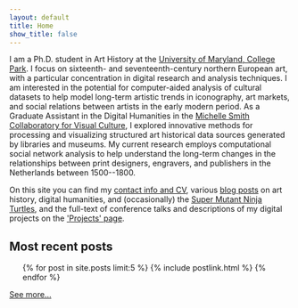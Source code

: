 ```yaml
---
layout: default
title: Home
show_title: false
---
```


I am a Ph.D. student in Art History at the [University of Maryland, College Park](http://arthistory.umd.edu/graduate-students/Matthew%20Lincoln).
I focus on sixteenth- and seventeenth-century northern European art, with a particular concentration in digital research and analysis techniques.
I am interested in the potential for computer-aided analysis of cultural datasets to help model long-term artistic trends in iconography, art markets, and social relations between artists in the early modern period.
As a Graduate Assistant in the Digital Humanities in the [Michelle Smith Collaboratory for Visual Culture](http://michellesmithcollaboratory.umd.edu/), I explored innovative methods for processing and visualizing structured art historical data sources generated by libraries and museums.
My current research employs computational social network analysis to help understand the long-term changes in the relationships between print designers, engravers, and publishers in the Netherlands between 1500--1800.

On this site you can find my [contact info and CV](/about), various [blog posts](/archive) on art history, digital humanities, and (occasionally) the [Super Mutant Ninja Turtles](/2013/09/10/ninja-turtles.html), and the full-text of conference talks and descriptions of my digital projects on the ['Projects' page](/projects).

## Most recent posts

<nav>
	<ul>
	{% for post in site.posts limit:5 %}
	  {% include postlink.html %}
	{% endfor %}
	</ul>
</nav>

[See more...](/archive)
